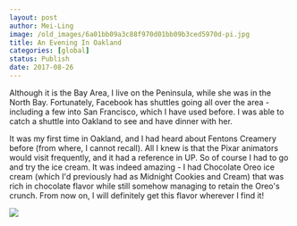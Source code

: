 ```yaml
---
layout: post
author: Mei-Ling
image: /old_images/6a01bb09a3c88f970d01bb09b3ced5970d-pi.jpg
title: An Evening In Oakland
categories: [global]
status: Publish
date: 2017-08-26
---
```



Although it is the Bay Area, I live on the Peninsula, while she was in the North Bay. Fortunately, Facebook has shuttles going all over the area - including a few into San Francisco, which I have used before. I was able to catch a shuttle into Oakland to see and have dinner with her.

It was my first time in Oakland, and I had heard about Fentons Creamery before (from where, I cannot recall). All I knew is that the Pixar animators would visit frequently, and it had a reference in UP. So of course I had to go and try the ice cream. It was indeed amazing - I had Chocolate Oreo ice cream (which I'd previously had as Midnight Cookies and Cream) that was rich in chocolate flavor while still somehow managing to retain the Oreo's crunch. From now on, I will definitely get this flavor wherever I find it!


![](/old_images/caltech_as_it_happens/6a0105349b8251970b01b7c91092ec970b.jpg)

